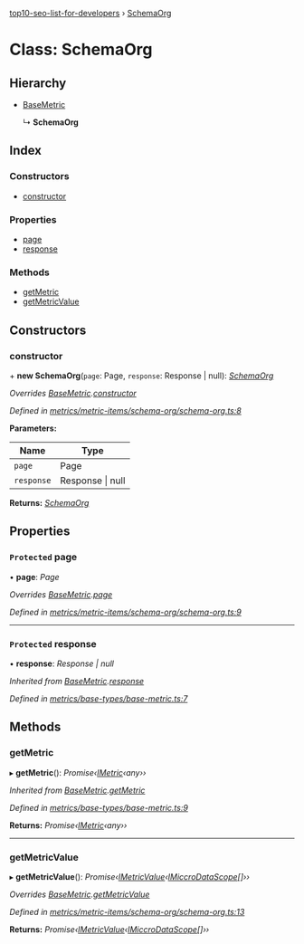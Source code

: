 [top10-seo-list-for-developers](../README.md) › [SchemaOrg](schemaorg.md)

# Class: SchemaOrg

## Hierarchy

* [BaseMetric](basemetric.md)

  ↳ **SchemaOrg**

## Index

### Constructors

* [constructor](schemaorg.md#constructor)

### Properties

* [page](schemaorg.md#protected-page)
* [response](schemaorg.md#protected-response)

### Methods

* [getMetric](schemaorg.md#getmetric)
* [getMetricValue](schemaorg.md#getmetricvalue)

## Constructors

###  constructor

\+ **new SchemaOrg**(`page`: Page, `response`: Response | null): *[SchemaOrg](schemaorg.md)*

*Overrides [BaseMetric](basemetric.md).[constructor](basemetric.md#constructor)*

*Defined in [metrics/metric-items/schema-org/schema-org.ts:8](https://github.com/deepcrawl/top10-seo-list-for-developer/blob/30b8a97/src/metrics/metric-items/schema-org/schema-org.ts#L8)*

**Parameters:**

Name | Type |
------ | ------ |
`page` | Page |
`response` | Response &#124; null |

**Returns:** *[SchemaOrg](schemaorg.md)*

## Properties

### `Protected` page

• **page**: *Page*

*Overrides [BaseMetric](basemetric.md).[page](basemetric.md#protected-page)*

*Defined in [metrics/metric-items/schema-org/schema-org.ts:9](https://github.com/deepcrawl/top10-seo-list-for-developer/blob/30b8a97/src/metrics/metric-items/schema-org/schema-org.ts#L9)*

___

### `Protected` response

• **response**: *Response | null*

*Inherited from [BaseMetric](basemetric.md).[response](basemetric.md#protected-response)*

*Defined in [metrics/base-types/base-metric.ts:7](https://github.com/deepcrawl/top10-seo-list-for-developer/blob/30b8a97/src/metrics/base-types/base-metric.ts#L7)*

## Methods

###  getMetric

▸ **getMetric**(): *Promise‹[IMetric](../interfaces/imetric.md)‹any››*

*Inherited from [BaseMetric](basemetric.md).[getMetric](basemetric.md#getmetric)*

*Defined in [metrics/base-types/base-metric.ts:9](https://github.com/deepcrawl/top10-seo-list-for-developer/blob/30b8a97/src/metrics/base-types/base-metric.ts#L9)*

**Returns:** *Promise‹[IMetric](../interfaces/imetric.md)‹any››*

___

###  getMetricValue

▸ **getMetricValue**(): *Promise‹[IMetricValue](../interfaces/imetricvalue.md)‹[IMiccroDataScope](../interfaces/imiccrodatascope.md)[]››*

*Overrides [BaseMetric](basemetric.md).[getMetricValue](basemetric.md#abstract-getmetricvalue)*

*Defined in [metrics/metric-items/schema-org/schema-org.ts:13](https://github.com/deepcrawl/top10-seo-list-for-developer/blob/30b8a97/src/metrics/metric-items/schema-org/schema-org.ts#L13)*

**Returns:** *Promise‹[IMetricValue](../interfaces/imetricvalue.md)‹[IMiccroDataScope](../interfaces/imiccrodatascope.md)[]››*
